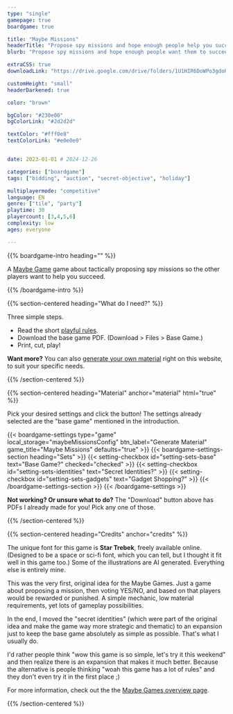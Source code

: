 ```yaml
---
type: "single"
gamepage: true
boardgame: true

title: "Maybe Missions"
headerTitle: "Propose spy missions and hope enough people help you succeed."
blurb: "Propose spy missions and hope enough people want them to succeed---or deviously let them fail to benefit your own secret cover."

extraCSS: true
downloadLink: "https://drive.google.com/drive/folders/1U1HIR6DoWPo3gdoHc7zPQAjNDPMmNgia"

customHeight: "small"
headerDarkened: true

color: "brown"

bgColor: "#230e00"
bgColorLink: "#2d2d2d"

textColor: "#fff0e8"
textColorLink: "#e0e0e0"


date: 2023-01-01 # 2024-12-26

categories: ["boardgame"]
tags: ["bidding", "auction", "secret-objective", "holiday"]

multiplayermode: "competitive"
language: EN
genre: ["tile", "party"]
playtime: 30
playercount: [3,4,5,6]
complexity: low
ages: everyone

---
```


{{% boardgame-intro heading="" %}}

A [Maybe Game](/maybe-games/) game about tactically proposing spy missions so the other players want to help you succeed.

{{% /boardgame-intro %}}

{{% section-centered heading="What do I need?" %}}

Three simple steps.
* Read the short [playful rules](rules).
* Download the base game PDF. (Download > Files > Base Game.)
* Print, cut, play!

**Want more?** You can also [generate your own material](#material) right on this website, to suit your specific needs.

{{% /section-centered %}}

{{% section-centered heading="Material" anchor="material" html="true" %}}

<p>Pick your desired settings and click the button! The settings already selected are the "base game" mentioned in the introduction.</p>

{{< boardgame-settings type="game" local_storage="maybeMissionsConfig" btn_label="Generate Material" game_title="Maybe Missions" defaults="true" >}}
  {{< boardgame-settings-section heading="Sets" >}}
    {{< setting-checkbox id="setting-sets-base" text="Base Game?" checked="checked" >}}
    {{< setting-checkbox id="setting-sets-identities" text="Secret Identities?" >}}
    {{< setting-checkbox id="setting-sets-gadgets" text="Gadget Shopping?" >}}
  {{< /boardgame-settings-section >}}
{{< /boardgame-settings >}}

<p class="settings-remark"><strong>Not working? Or unsure what to do?</strong> The "Download" button above has PDFs I already made for you! Pick any one of those.</p>

{{% /section-centered %}}

{{% section-centered heading="Credits" anchor="credits" %}}

The unique font for this game is **Star Trebek**, freely available online. (Designed to be a space or sci-fi font, which you can tell, but I thought it fit well in this game too.) Some of the illustrations are AI generated. Everything else is entirely mine.

This was the very first, original idea for the Maybe Games. Just a game about proposing a mission, then voting YES/NO, and based on that players would be rewarded or punished. A simple mechanic, low material requirements, yet lots of gameplay possibilities.

In the end, I moved the "secret identities" (which were part of the original idea and make the game way more strategic and thematic) to an expansion just to keep the base game absolutely as simple as possible. That's what I usually do. 

I'd rather people think "wow this game is so simple, let's try it this weekend" and then realize there is an expansion that makes it much better. Because the alternative is people thinking "woah this game has a lot of rules" and they don't even try it in the first place ;)

For more information, check out the the [Maybe Games overview page](/maybe-games/).

{{% /section-centered %}}